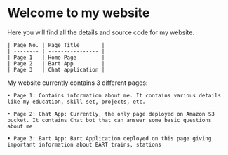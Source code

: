 # Welcome to my website

Here you will find all the details and source code for my website.
	
	| Page No. | Page Title       |
	| -------- | ---------------- |
	| Page 1   | Home Page        |
	| Page 2   | Bart App         | 
	| Page 3   | Chat application |
	
My website currently contains 3 different pages: 
	
	• Page 1: Contains information about me. It contains various details like my education, skill set, projects, etc.
	
	• Page 2: Chat App: Currently, the only page deployed on Amazon S3 bucket. It contains Chat bot that can answer some basic questions about me
	
	• Page 3: Bart App: Bart Application deployed on this page giving important information about BART trains, stations
	
